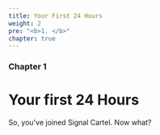 ```yaml
---
title: Your First 24 Hours
weight: 2
pre: "<b>1. </b>"
chapter: true
---
```


### Chapter 1

# Your first 24 Hours

So, you've joined Signal Cartel. Now what?
